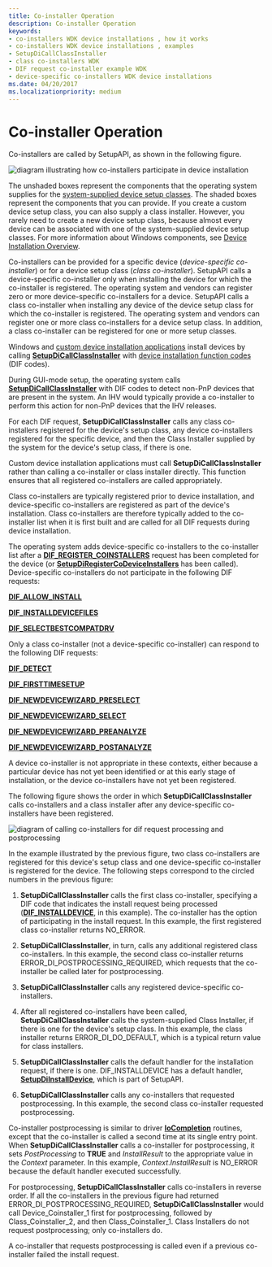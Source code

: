 ```yaml
---
title: Co-installer Operation
description: Co-installer Operation
keywords:
- co-installers WDK device installations , how it works
- co-installers WDK device installations , examples
- SetupDiCallClassInstaller
- class co-installers WDK
- DIF request co-installer example WDK
- device-specific co-installers WDK device installations
ms.date: 04/20/2017
ms.localizationpriority: medium
---
```


# Co-installer Operation





Co-installers are called by SetupAPI, as shown in the following figure.

![diagram illustrating how co-installers participate in device installation](images/coinsts.png)

The unshaded boxes represent the components that the operating system supplies for the [system-supplied device setup classes](./system-defined-device-setup-classes-reserved-for-system-use.md). The shaded boxes represent the components that you can provide. If you create a custom device setup class, you can also supply a class installer. However, you rarely need to create a new device setup class, because almost every device can be associated with one of the system-supplied device setup classes. For more information about Windows components, see [Device Installation Overview](overview-of-device-and-driver-installation.md).

Co-installers can be provided for a specific device (*device-specific co-installer*) or for a device setup class (*class co-installer*). SetupAPI calls a device-specific co-installer only when installing the device for which the co-installer is registered. The operating system and vendors can register zero or more device-specific co-installers for a device. SetupAPI calls a class co-installer when installing any device of the device setup class for which the co-installer is registered. The operating system and vendors can register one or more class co-installers for a device setup class. In addition, a class co-installer can be registered for one or more setup classes.

Windows and [custom device installation applications](writing-a-device-installation-application.md) install devices by calling [**SetupDiCallClassInstaller**](/windows/win32/api/setupapi/nf-setupapi-setupdicallclassinstaller) with [device installation function codes](/previous-versions/ff541307(v=vs.85)) (DIF codes).

During GUI-mode setup, the operating system calls [**SetupDiCallClassInstaller**](/windows/win32/api/setupapi/nf-setupapi-setupdicallclassinstaller) with DIF codes to detect non-PnP devices that are present in the system. An IHV would typically provide a co-installer to perform this action for non-PnP devices that the IHV releases.

For each DIF request, **SetupDiCallClassInstaller** calls any class co-installers registered for the device's setup class, any device co-installers registered for the specific device, and then the Class Installer supplied by the system for the device's setup class, if there is one.

Custom device installation applications must call **SetupDiCallClassInstaller** rather than calling a co-installer or class installer directly. This function ensures that all registered co-installers are called appropriately.

Class co-installers are typically registered prior to device installation, and device-specific co-installers are registered as part of the device's installation. Class co-installers are therefore typically added to the co-installer list when it is first built and are called for all DIF requests during device installation.

The operating system adds device-specific co-installers to the co-installer list after a [**DIF_REGISTER_COINSTALLERS**](./dif-register-coinstallers.md) request has been completed for the device (or [**SetupDiRegisterCoDeviceInstallers**](/windows/win32/api/setupapi/nf-setupapi-setupdiregistercodeviceinstallers) has been called). Device-specific co-installers do not participate in the following DIF requests:

[**DIF_ALLOW_INSTALL**](./dif-allow-install.md)

[**DIF_INSTALLDEVICEFILES**](./dif-installdevicefiles.md)

[**DIF_SELECTBESTCOMPATDRV**](./dif-selectbestcompatdrv.md)

Only a class co-installer (not a device-specific co-installer) can respond to the following DIF requests:

[**DIF_DETECT**](./dif-detect.md)

[**DIF_FIRSTTIMESETUP**](./dif-firsttimesetup.md)

[**DIF_NEWDEVICEWIZARD_PRESELECT**](./dif-newdevicewizard-preselect.md)

[**DIF_NEWDEVICEWIZARD_SELECT**](./dif-newdevicewizard-select.md)

[**DIF_NEWDEVICEWIZARD_PREANALYZE**](./dif-newdevicewizard-preanalyze.md)

[**DIF_NEWDEVICEWIZARD_POSTANALYZE**](./dif-newdevicewizard-postanalyze.md)

A device co-installer is not appropriate in these contexts, either because a particular device has not yet been identified or at this early stage of installation, or the device co-installers have not yet been registered.

The following figure shows the order in which **SetupDiCallClassInstaller** calls co-installers and a class installer after any device-specific co-installers have been registered.

![diagram of calling co-installers for dif request processing and postprocessing](images/callco.png)

In the example illustrated by the previous figure, two class co-installers are registered for this device's setup class and one device-specific co-installer is registered for the device. The following steps correspond to the circled numbers in the previous figure:

1.  **SetupDiCallClassInstaller** calls the first class co-installer, specifying a DIF code that indicates the install request being processed ([**DIF_INSTALLDEVICE**](./dif-installdevice.md), in this example). The co-installer has the option of participating in the install request. In this example, the first registered class co-installer returns NO_ERROR.

2.  **SetupDiCallClassInstaller**, in turn, calls any additional registered class co-installers. In this example, the second class co-installer returns ERROR_DI_POSTPROCESSING_REQUIRED, which requests that the co-installer be called later for postprocessing.

3.  **SetupDiCallClassInstaller** calls any registered device-specific co-installers.

4.  After all registered co-installers have been called, **SetupDiCallClassInstaller** calls the system-supplied Class Installer, if there is one for the device's setup class. In this example, the class installer returns ERROR_DI_DO_DEFAULT, which is a typical return value for class installers.

5.  **SetupDiCallClassInstaller** calls the default handler for the installation request, if there is one. DIF_INSTALLDEVICE has a default handler, [**SetupDiInstallDevice**](/windows/win32/api/setupapi/nf-setupapi-setupdiinstalldevice), which is part of SetupAPI.

6.  **SetupDiCallClassInstaller** calls any co-installers that requested postprocessing. In this example, the second class co-installer requested postprocessing.

Co-installer postprocessing is similar to driver [**IoCompletion**](/windows-hardware/drivers/ddi/wdm/nc-wdm-io_completion_routine) routines, except that the co-installer is called a second time at its single entry point. When **SetupDiCallClassInstaller** calls a co-installer for postprocessing, it sets *PostProcessing* to **TRUE** and *InstallResult* to the appropriate value in the *Context* parameter. In this example, *Context*.*InstallResult* is NO_ERROR because the default handler executed successfully.

For postprocessing, **SetupDiCallClassInstaller** calls co-installers in reverse order. If all the co-installers in the previous figure had returned ERROR_DI_POSTPROCESSING_REQUIRED, **SetupDiCallClassInstaller** would call Device_Coinstaller_1 first for postprocessing, followed by Class_Coinstaller_2, and then Class_Coinstaller_1. Class Installers do not request postprocessing; only co-installers do.

A co-installer that requests postprocessing is called even if a previous co-installer failed the install request.

